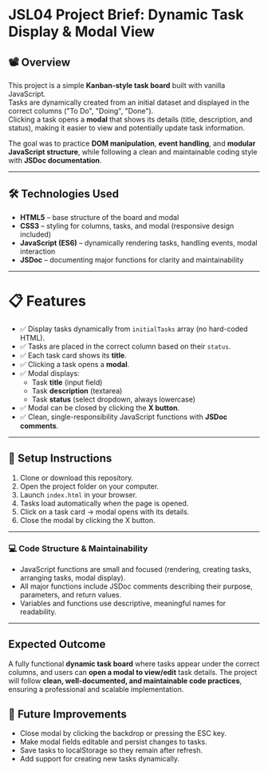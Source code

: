 # JSL04 Project Brief: Dynamic Task Display & Modal View

## 📽️ Overview
This project is a simple **Kanban-style task board** built with vanilla JavaScript.  
Tasks are dynamically created from an initial dataset and displayed in the correct columns ("To Do", "Doing", "Done").  
Clicking a task opens a **modal** that shows its details (title, description, and status), making it easier to view and potentially update task information.

The goal was to practice **DOM manipulation**, **event handling**, and **modular JavaScript structure**, while following a clean and maintainable coding style with **JSDoc documentation**.

---

## 🛠️ Technologies Used
- **HTML5** – base structure of the board and modal  
- **CSS3** – styling for columns, tasks, and modal (responsive design included)  
- **JavaScript (ES6)** – dynamically rendering tasks, handling events, modal interaction  
- **JSDoc** – documenting major functions for clarity and maintainability  

---

# 📋 Features
- ✅ Display tasks dynamically from `initialTasks` array (no hard-coded HTML).  
- ✅ Tasks are placed in the correct column based on their `status`.  
- ✅ Each task card shows its **title**.  
- ✅ Clicking a task opens a **modal**.  
- ✅ Modal displays:
  - Task **title** (input field)  
  - Task **description** (textarea)  
  - Task **status** (select dropdown, always lowercase)  
- ✅ Modal can be closed by clicking the **X button**.  
- ✅ Clean, single-responsibility JavaScript functions with **JSDoc comments**.  

---
## 📂 Setup Instructions
1. Clone or download this repository.  
2. Open the project folder on your computer.  
3. Launch `index.html` in your browser.
4. Tasks load automatically when the page is opened.
5. Click on a task card → modal opens with its details.
6. Close the modal by clicking the X button.

---

### 💻 Code Structure & Maintainability

- JavaScript functions are small and focused (rendering, creating tasks, arranging tasks, modal display).
- All major functions include JSDoc comments describing their purpose, parameters, and return values.
- Variables and functions use descriptive, meaningful names for readability.

---
## Expected Outcome

A fully functional **dynamic task board** where tasks appear under the correct columns, and users can **open a modal to view/edit** task details. The project will follow **clean, well-documented, and maintainable code practices**, ensuring a professional and scalable implementation.

## 🔮 Future Improvements
- Close modal by clicking the backdrop or pressing the ESC key.
- Make modal fields editable and persist changes to tasks.
- Save tasks to localStorage so they remain after refresh.
- Add support for creating new tasks dynamically.

